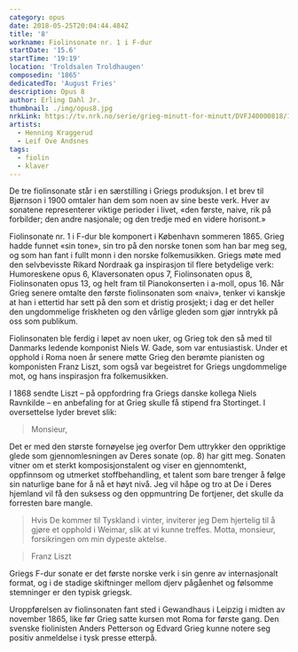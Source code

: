 ```yaml
---
category: opus
date: 2018-05-25T20:04:44.484Z
title: '8'
workname: Fiolinsonate nr. 1 i F-dur
startDate: '15.6'
startTime: '19:19'
location: 'Troldsalen Troldhaugen'
composedin: '1865'
dedicatedTo: 'August Fries'
description: Opus 8
author: Erling Dahl Jr.
thumbnail: ./img/opus8.jpg
nrkLink: https://tv.nrk.no/serie/grieg-minutt-for-minutt/DVFJ40000818/15-06-2018
artists:
  - Henning Kraggerud
  - Leif Ove Andsnes
tags:
  - fiolin
  - klaver
---
```

De tre fiolinsonate står i en særstilling i Griegs produksjon. I et brev til Bjørnson i 1900 omtaler han dem som noen av sine beste verk. Hver av sonatene representerer viktige perioder i livet, «den første, naive, rik på forbilder; den andre nasjonale; og den tredje med en videre horisont.»

Fiolinsonate nr. 1 i F-dur ble komponert i København sommeren 1865. Grieg hadde funnet «sin tone», sin tro på den norske tonen som han bar meg seg, og som han fant i fullt monn i den norske folkemusikken. Griegs møte med den selvbevisste Rikard Nordraak ga inspirasjon til flere betydelige verk: Humoreskene opus 6, Klaversonaten opus 7, Fiolinsonaten opus 8, Fiolinsonaten opus 13, og helt fram til Pianokonserten i a-moll, opus 16. Når Grieg senere omtalte den første fiolinsonaten som «naiv», tenker vi kanskje at han i ettertid har sett på den som et dristig prosjekt; i dag er det heller den ungdommelige friskheten og den vårlige gleden som gjør inntrykk på oss som publikum.

Fiolinsonaten ble ferdig i løpet av noen uker, og Grieg tok den så med til Danmarks ledende komponist Niels W. Gade, som var entusiastisk. Under et opphold i Roma noen år senere møtte Grieg den berømte pianisten og komponisten Franz Liszt, som også var begeistret for Griegs ungdommelige mot, og hans inspirasjon fra folkemusikken.  

I 1868 sendte Liszt – på oppfordring fra Griegs danske kollega Niels Ravnkilde – en anbefaling for at Grieg skulle få stipend fra Stortinget. I oversettelse lyder brevet slik:

> Monsieur,
>
Det er med den største fornøyelse jeg overfor Dem uttrykker den oppriktige glede som gjennomlesningen av Deres sonate (op. 8) har gitt meg. Sonaten vitner om et sterkt komposisjonstalent og viser en gjennomtenkt, oppfinnsom og utmerket stoffbehandling, et talent som bare trenger å følge sin naturlige bane for å nå et høyt nivå. Jeg vil håpe og tro at De i Deres hjemland vil få den suksess og den oppmuntring De fortjener, det skulle da forresten bare mangle.  

> Hvis De kommer til Tyskland i vinter, inviterer jeg Dem hjertelig til å gjøre et opphold i Weimar, slik at vi kunne treffes.
Motta, monsieur, forsikringen om min dypeste aktelse.

> Franz Liszt

Griegs F-dur sonate er det første norske verk i sin genre av internasjonalt format, og i de stadige skiftninger mellom djerv pågåenhet og følsomme stemninger er den typisk griegsk.

Uroppførelsen av fiolinsonaten fant sted i Gewandhaus i Leipzig i midten av november 1865, like før Grieg satte kursen mot Roma for første gang. Den svenske fiolinisten Anders Petterson og Edvard Grieg kunne notere seg positiv anmeldelse i tysk presse etterpå.

